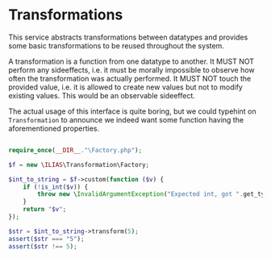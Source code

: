  # Transformations

This service abstracts transformations between datatypes and provides some basic
transformations to be reused throughout the system.

A transformation is a function from one datatype to another. It MUST NOT perform
any sideeffects, i.e. it must be morally impossible to observe how often the
transformation was actually performed. It MUST NOT touch the provided value, i.e.
it is allowed to create new values but not to modify existing values. This would
be an observable sideeffect.

The actual usage of this interface is quite boring, but we could typehint on
`Transformation` to announce we indeed want some function having the aforementioned
properties.

```php

require_once(__DIR__."\Factory.php");

$f = new \ILIAS\Transformation\Factory;

$int_to_string = $f->custom(function ($v) {
	if (!is_int($v)) {
		throw new \InvalidArgumentException("Expected int, got ".get_type($v));
	}
	return "$v";
});

$str = $int_to_string->transform(5);
assert($str === "5");
assert($str !== 5);
```
